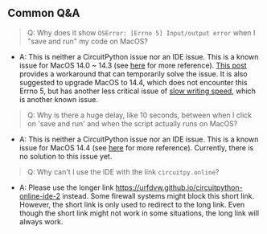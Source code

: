 ## Common Q&A

> Q: Why does it show `OSError: [Errno 5] Input/output error` when I "save and run" my code on MacOS?
- A: This is neither a CircuitPython issue nor an IDE issue. This is a known issue for MacOS 14.0 ~ 14.3 (see [here](https://github.com/adafruit/circuitpython/issues/8449) for more reference). [This post](https://github.com/adafruit/circuitpython/issues/8449#issuecomment-1743922060) provides a workaround that can temporarily solve the issue. It is also suggested to upgrade MacOS to 14.4, which does not encounter this Errno 5, but has another less critical issue of [slow writing speed](https://github.com/adafruit/circuitpython/issues/8918), which is another known issue.

> Q: Why is there a huge delay, like 10 seconds, between when I click on 'save and run' and when the script actually runs on MacOS?
- A: This is neither a CircuitPython issue nor an IDE issue. This is a known issue for MacOS 14.4 (see [here](https://github.com/adafruit/circuitpython/issues/8918) for more reference). Currently, there is no solution to this issue yet.

> Q: Why can't I use the IDE with the link `circuitpy.online`?
- A: Please use the longer link https://urfdvw.github.io/circuitpython-online-ide-2 instead.
Some firewall systems might block this short link.
However, the short link is only used to redirect to the long link.
Even though the short link might not work in some situations, the long link will always work.
